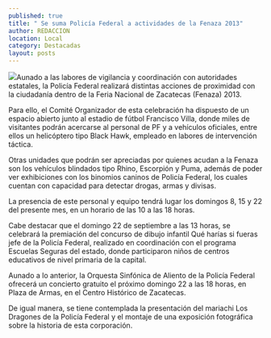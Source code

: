 ```yaml
---
published: true
title: " Se suma Policía Federal a actividades de la Fenaza 2013"
author: REDACCION
location: Local
category: Destacadas
layout: posts
---
```


![](http://i.imgur.com/1GRQBqam.jpg)Aunado a las labores de vigilancia y coordinación con autoridades estatales, la Policía Federal realizará distintas acciones de proximidad con la ciudadanía dentro de la Feria Nacional de Zacatecas (Fenaza) 2013.

Para ello, el Comité Organizador de esta celebración ha dispuesto de un espacio abierto junto al estadio de fútbol Francisco Villa, donde miles de visitantes podrán acercarse al personal de PF y a vehículos oficiales, entre ellos un helicóptero tipo Black Hawk, empleado en labores de intervención táctica.

Otras unidades que podrán ser apreciadas por quienes acudan a la Fenaza son los vehículos blindados tipo Rhino, Escorpión y Puma, además de poder ver exhibiciones con los binomios caninos de Policía Federal, los cuales cuentan con capacidad para detectar drogas, armas y divisas.

La presencia de este personal y equipo tendrá lugar los domingos 8, 15 y 22 del presente mes, en un horario de las 10 a las 18 horas.

Cabe destacar que el domingo 22 de septiembre a las 13 horas, se celebrará la premiación del concurso de dibujo infantil Qué harías si fueras jefe de la Policía Federal, realizado en coordinación con el programa Escuelas Seguras del estado, donde participaron niños de centros educativos de nivel primaria de la capital.

Aunado a lo anterior, la Orquesta Sinfónica de Aliento de la Policía Federal ofrecerá un concierto gratuito el próximo domingo 22 a las 18 horas, en Plaza de Armas, en el Centro Histórico de Zacatecas.

De igual manera, se tiene contemplada la presentación del mariachi Los Dragones de la Policía Federal y el montaje de una exposición fotográfica sobre la historia de esta corporación.
